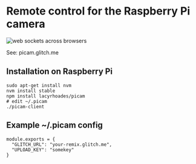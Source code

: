 # Remote control for the Raspberry Pi camera

![web sockets across browsers][demo]

[demo]: https://media.giphy.com/media/3og0IG7UlgFjBj5sVq/giphy.gif "Demo Video"

See: picam.glitch.me

## Installation on Raspberry Pi

    sudo apt-get install nvm
    nvm install stable
    npm install lacyrhoades/picam
    # edit ~/.picam
    ./picam-client

## Example ~/.picam config

    module.exports = {
      "GLITCH_URL": "your-remix.glitch.me",
      "UPLOAD_KEY": "somekey"
    }
